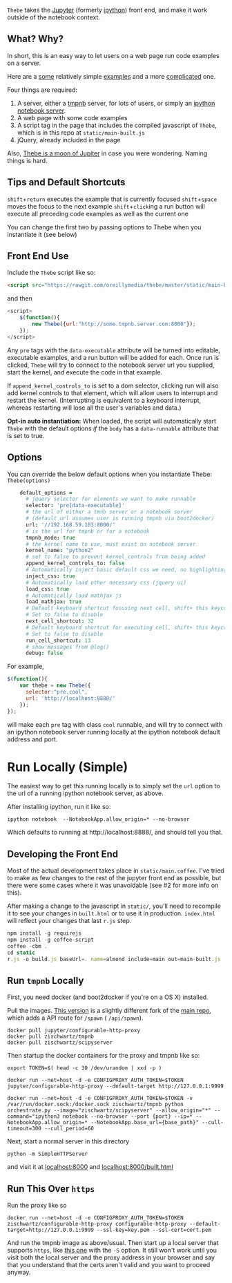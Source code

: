 `Thebe` takes the [Jupyter](https://github.com/jupyter/) (formerly [ipython](https://github.com/ipython/ipython)) front end, and make it work outside of the notebook context.

## What? Why?
In short, this is an easy way to let users on a web page run code examples on a server.

Here are a [some](https://oreillymedia.github.io/thebe/examples/matplotlib-3d.html) relatively simple [examples](https://oreillymedia.github.io/thebe/examples/matplotlib.html) and a more [complicated](https://oreillymedia.github.io/thebe/examples/t-sne-build.html) one.

Four things are required:

1. A server, either a [tmpnb](https://github.com/zischwartz/tmpnb) server, for lots of users, or simply an [ipython notebook server](http://ipython.org/notebook.html).
1. A web page with some code examples
1. A script tag in the page that includes the compiled javascript of `Thebe`, which is in this repo at `static/main-built.js`
1. jQuery, already included in the page

Also, [Thebe is a moon of Jupiter](http://en.wikipedia.org/wiki/Thebe_%28moon%29) in case you were wondering. Naming things is hard.

## Tips and Default Shortcuts
`shift`+`return` executes the example that is currently focused 
`shift`+`space`  moves the focus to the next example
`shift`+`click`ing a run button will execute all preceding code examples as well as the current one

You can change the first two by passing options to Thebe when you instantiate it (see below)

## Front End Use
Include the `Thebe` script like so:

```html
<script src="https://rawgit.com/oreillymedia/thebe/master/static/main-built.js" type="text/javascript" charset="utf-8"></script>
```

and then 

```javascript
<script>
    $(function(){
        new Thebe({url:"http://some.tmpnb.server.com:8000"});
    });
</script>
```

Any `pre` tags with the `data-executable` attribute will be turned into editable, executable examples, and a run button will be added for each. Once run is clicked, `Thebe` will try to connect to the notebook server url you supplied, start the kernel, and execute the code in that example.


If `append_kernel_controls_to` is set to a dom selector, clicking run will also add kernel controls to that element, which will allow users to interrupt and restart the kernel. (Interrupting is equivalent to a keyboard interrupt, whereas restarting will lose all the user's variables and data.)

**Opt-in auto instantiation:** When loaded, the script will automatically start `Thebe` with the default options *if* the `body` has a `data-runnable` attribute that is set to true. 

## Options
You can override the below default options when you instantiate Thebe: `Thebe(options)`

```coffee
    default_options =
      # jquery selector for elements we want to make runnable 
      selector: 'pre[data-executable]'
      # the url of either a tmnb server or a notebook server
      # (default url assumes user is running tmpnb via boot2docker)
      url: '//192.168.59.103:8000/'
      # is the url for tmpnb or for a notebook
      tmpnb_mode: true
      # the kernel name to use, must exist on notebook server
      kernel_name: "python2"
      # set to false to prevent kernel_controls from being added
      append_kernel_controls_to: false
      # Automatically inject basic default css we need, no highlighting
      inject_css: true
      # Automatically load other necessary css (jquery ui)
      load_css: true
      # Automatically load mathjax js
      load_mathjax: true
      # Default keyboard shortcut focusing next cell, shift+ this keycode, defaults (32) is spacebar
      # Set to false to disable
      next_cell_shortcut: 32
      # Default keyboard shortcut for executing cell, shift+ this keycode, defaults (13) is return
      # Set to false to disable
      run_cell_shortcut: 13
      # show messages from @log()
      debug: false
````

For example, 

```javascript
$(function(){
    var thebe = new Thebe({
      selector:"pre.cool",
      url: 'http://localhost:8888/'
    });
});
```


will make each `pre` tag with class `cool` runnable, and will try to connect with an ipython notebook server running locally at the ipython notebook default address and port.

# Run Locally (Simple)
The easiest way to get this running locally is to simply set the `url` option to the url of a running ipython notebook server, as above.

After installing ipython, run it like so:

    ipython notebook  --NotebookApp.allow_origin=* --no-browser

Which defaults to running at http://localhost:8888/, and should tell you that.

## Developing the Front End
Most of the actual development takes place in `static/main.coffee`. I've tried to make as few changes to the rest of the jupyter front end as possible, but there were some cases where it was unavoidable (see #2 for more info on this).

After making a change to the javascript in `static/`, you'll need to recompile it to see your changes in `built.html` or to use it in production. `index.html` will reflect your changes that last `r.js` step.

```javascript
npm install -g requirejs
npm install -g coffee-script
coffee -cbm .
cd static
r.js -o build.js baseUrl=. name=almond include=main out=main-built.js 

```

## Run `tmpnb` Locally

First, you need docker (and boot2docker if you're on a OS X) installed. 

Pull the images. [This version](https://github.com/zischwartz/tmpnb) is a slightly different fork of the [main repo](https://github.com/jupyter/tmpnb), which adds a API route for `/spawn` ( `/api/spawn`).

```
docker pull jupyter/configurable-http-proxy
docker pull zischwartz/tmpnb 
docker pull zischwartz/scipyserver
```

Then startup the docker containers for the proxy and tmpnb like so:

```
export TOKEN=$( head -c 30 /dev/urandom | xxd -p )

docker run --net=host -d -e CONFIGPROXY_AUTH_TOKEN=$TOKEN jupyter/configurable-http-proxy --default-target http://127.0.0.1:9999

docker run --net=host -d -e CONFIGPROXY_AUTH_TOKEN=$TOKEN -v /var/run/docker.sock:/docker.sock zischwartz/tmpnb python orchestrate.py --image="zischwartz/scipyserver" --allow_origin="*" --command="ipython3 notebook --no-browser --port {port} --ip=* --NotebookApp.allow_origin=* --NotebookApp.base_url={base_path}" --cull-timeout=300 --cull_period=60
```

Next, start a normal server in this directory

```
python -m SimpleHTTPServer

```

and visit it at [localhost:8000](http://localhost:8000) and [localhost:8000/built.html](http://localhost:8000/built.html)


## Run This Over `https`

Run the proxy like so 

```
docker run --net=host -d -e CONFIGPROXY_AUTH_TOKEN=$TOKEN zischwartz/configurable-http-proxy configurable-http-proxy --default-target=http://127.0.0.1:9999 --ssl-key=key.pem --ssl-cert=cert.pem
```

And run the tmpnb image as above/usual. Then start up a local server that supports `https`, like [this one](https://github.com/indexzero/http-server) with the `-S` option. It still won't work until you visit both the local server and the proxy address in your browser and say that you understand that the certs aren't valid and you want to proceed anyway.
